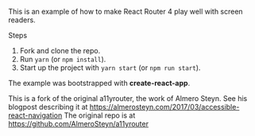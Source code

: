 This is an example of how to make React Router 4 play well with screen readers.

Steps
1. Fork and clone the repo.
2. Run `yarn` (or `npm install`).
3. Start up the project with `yarn start` (or `npm run start`).

The example was bootstrapped with **create-react-app**.

This is a fork of the original a11yrouter, the work of Almero Steyn.
See his blogpost describing it at https://almerosteyn.com/2017/03/accessible-react-navigation
The original repo is at https://github.com/AlmeroSteyn/a11yrouter 
